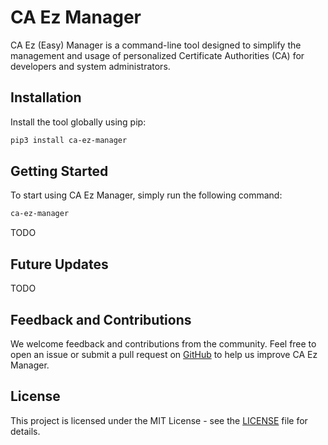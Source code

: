 # CA Ez Manager

CA Ez (Easy) Manager is a command-line tool designed to simplify the management and usage of personalized Certificate Authorities (CA) for developers and system administrators.

## Installation

Install the tool globally using pip:

```bash
pip3 install ca-ez-manager
```

## Getting Started

To start using CA Ez Manager, simply run the following command:

```bash
ca-ez-manager
```

TODO

## Future Updates

TODO

## Feedback and Contributions

We welcome feedback and contributions from the community. Feel free to open an issue or submit a pull request on [GitHub](https://github.com/riccardotornesello/ca-ez-manager) to help us improve CA Ez Manager.

## License

This project is licensed under the MIT License - see the [LICENSE](LICENSE) file for details.
